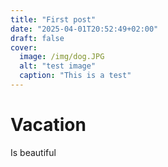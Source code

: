 ```yaml
---
title: "First post"
date: "2025-04-01T20:52:49+02:00"
draft: false
cover:
  image: /img/dog.JPG
  alt: "test image"
  caption: "This is a test"
---
```



# Vacation

Is beautiful